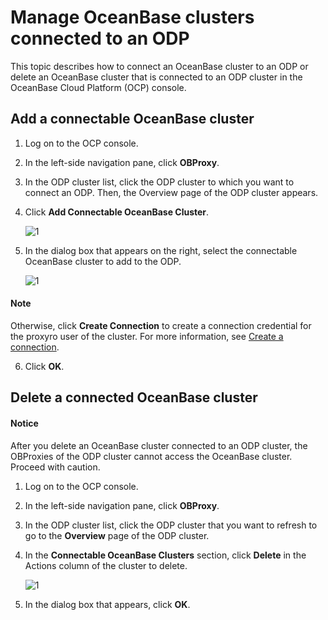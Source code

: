 # Manage OceanBase clusters connected to an ODP

This topic describes how to connect an OceanBase cluster to an ODP or delete an OceanBase cluster that is connected to an ODP cluster in the OceanBase Cloud Platform (OCP) console.

## Add a connectable OceanBase cluster

1. Log on to the OCP console.

2. In the left-side navigation pane, click **OBProxy**.

3. In the ODP cluster list, click the ODP cluster to which you want to connect an ODP. Then, the Overview page of the ODP cluster appears.

4. Click **Add Connectable OceanBase Cluster**.

   ![1](https://help-static-aliyun-doc.aliyuncs.com/assets/img/zh-CN/3640360261/p271529.png)

5. In the dialog box that appears on the right, select the connectable OceanBase cluster to add to the ODP.

   ![1](https://help-static-aliyun-doc.aliyuncs.com/assets/img/zh-CN/6589360261/p271754.png)

  <main id="notice" type='explain'>
    <h4>Note</h4>
    <p>Otherwise, click <strong>Create Connection</strong> to create a connection credential for the proxyro user of the cluster. For more information, see <a href="https://www.oceanbase.com/docs/enterprise-oceanbase-ocp-cn-10000000000775977">Create a connection</a>. </p>
  </main>

6. Click **OK**.

## Delete a connected OceanBase cluster

  <main id="notice" type='notice'>
    <h4>Notice</h4>
    <p>After you delete an OceanBase cluster connected to an ODP cluster, the OBProxies of the ODP cluster cannot access the OceanBase cluster. Proceed with caution. </p>
  </main>

1. Log on to the OCP console.

2. In the left-side navigation pane, click **OBProxy**.

3. In the ODP cluster list, click the ODP cluster that you want to refresh to go to the **Overview** page of the ODP cluster.

4. In the **Connectable OceanBase Clusters** section, click **Delete** in the Actions column of the cluster to delete.

   ![1](https://help-static-aliyun-doc.aliyuncs.com/assets/img/zh-CN/6620460261/p271769.png)

5. In the dialog box that appears, click **OK**.
